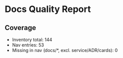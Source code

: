 # Docs Quality Report

## Coverage
- Inventory total: 144
- Nav entries: 53
- Missing in nav (docs/*, excl. service/ADR/cards): 0
